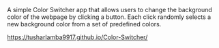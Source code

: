 A simple Color Switcher app that allows users to change the background color of the webpage by clicking a button. Each click randomly selects a new background color from a set of predefined colors.

https://tusharlamba9917.github.io/Color-Switcher/
